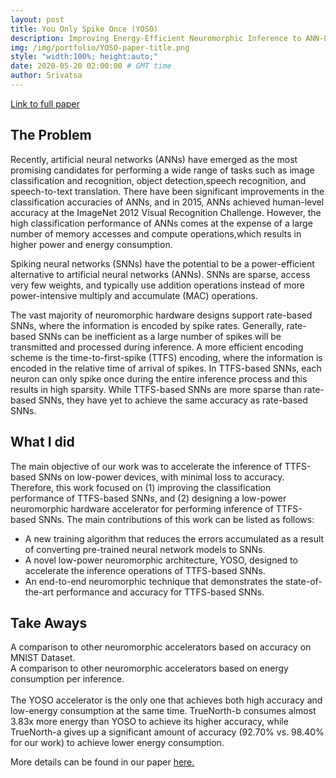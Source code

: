 ```yaml
---
layout: post
title: You Only Spike Once (YOSO)
description: Improving Energy-Efficient Neuromorphic Inference to ANN-Level Accuracy (Paper)
img: /img/portfolio/YOSO-paper-title.png
style: "width:100%; height:auto;"
date: 2020-05-20 02:00:00 # GMT time
author: Srivatsa
---
```


<a class="text-link"
href="http://workshops.inf.ed.ac.uk/accml/papers/2020-isca/2nd_AccML_paper_1.pdf">Link
to full paper</a>

<h2>The Problem</h2>

Recently, artificial neural networks (ANNs) have emerged as the  most  promising
candidates  for  performing  a  wide  range  of tasks such as image
classification and recognition, object detection,speech recognition, and
speech-to-text translation. There have been significant improvements in the
classification accuracies of ANNs, and  in  2015,  ANNs  achieved  human-level
accuracy at  the ImageNet 2012 Visual Recognition Challenge. However,
the high classification performance of ANNs comes at the expense of a large number
of memory accesses and compute operations,which results in higher power and
energy consumption. 

Spiking neural networks (SNNs) have the potential to be a power-efficient
alternative to artificial neural networks (ANNs). SNNs are sparse, access very
few weights, and typically use addition operations instead of more
power-intensive multiply and accumulate (MAC) operations. 

The vast majority of neuromorphic hardware designs support rate-based SNNs,
where the information is encoded by spike rates. Generally, rate-based SNNs can
be inefficient as a large number of spikes will be transmitted and
processed during inference. A more efficient encoding scheme is the
time-to-first-spike (TTFS) encoding, where the information is encoded in
the relative time of arrival of spikes. In TTFS-based SNNs, each neuron can only
spike once during the entire inference process and this results in high sparsity.
While TTFS-based SNNs are more sparse than rate-based SNNs, they have yet to
achieve the same accuracy as rate-based SNNs. 

<h2>What I did</h2>

The main objective of our work was to accelerate the inference of TTFS-based SNNs on low-power devices, with minimal loss to accuracy.
Therefore, this work focused on (1) improving the classification performance of
TTFS-based SNNs, and (2) designing a low-power neuromorphic hardware accelerator
for performing inference of TTFS-based SNNs. The main contributions of this work
can be listed as follows:
<ul>
    <li>A new training algorithm that reduces the errors accumulated as a result of converting pre-trained neural network models to SNNs.</li> 
    <li> A novel low-power neuromorphic architecture, YOSO, designed to accelerate the inference operations of TTFS-based SNNs.</li> 
    <li>An end-to-end neuromorphic technique that demonstrates the state-of-the-art performance and accuracy for TTFS-based SNNs.</li> 
</ul>

<h2>Take Aways</h2>

<div class="img_row">
    <img class="col three" src="{{ site.baseurl }}/img/portfolio/yoso-accuracy-chart.png" alt="" title="accuracy results"/>
</div>
<div class="col three caption">
	A comparison to other neuromorphic accelerators based on accuracy on MNIST Dataset.
</div>

<div class="img_row">
    <img class="col three" src="{{ site.baseurl }}/img/portfolio/yoso-power-comp-chart.png" alt="" title="power performance"/>
</div>

<div class="col three caption">
	A comparison to other neuromorphic accelerators based on energy consumption per inference.
</div>
<br>
The YOSO accelerator is the only one that achieves both high accuracy and low-energy consumption at the same time.
TrueNorth-b consumes almost 3.83x more energy than YOSO to achieve its
higher accuracy, while TrueNorth-a gives up a significant amount of accuracy
(92.70% vs. 98.40% for our work) to achieve lower energy consumption.


More details can be found in our paper 
<a class="text-link"
href="http://workshops.inf.ed.ac.uk/accml/papers/2020-isca/2nd_AccML_paper_1.pdf">here.</a>

